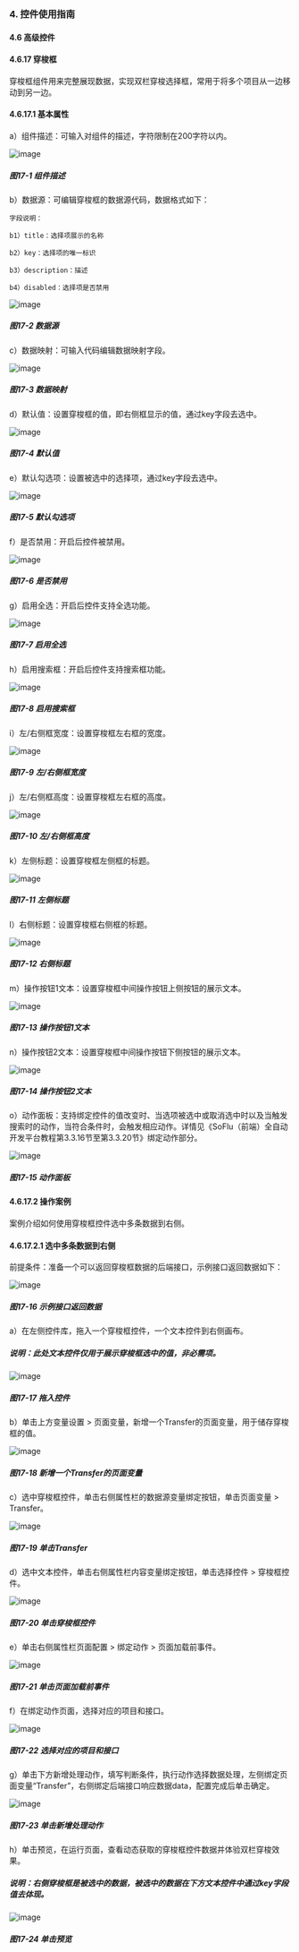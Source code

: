 ### 4. 控件使用指南

#### 4.6 高级控件

#### 4.6.17 穿梭框

穿梭框组件用来完整展现数据，实现双栏穿梭选择框，常用于将多个项目从一边移动到另一边。

#### 4.6.17.1 基本属性

a）组件描述：可输入对组件的描述，字符限制在200字符以内。

![image](https://user-images.githubusercontent.com/79617492/228180895-d29fbded-80d3-4347-81d5-88e5fc52ab0a.png)

##### 图17-1 组件描述

b）数据源：可编辑穿梭框的数据源代码，数据格式如下：

```
字段说明：

b1）title：选择项展示的名称

b2）key：选择项的唯一标识

b3）description：描述

b4）disabled：选择项是否禁用
```

![image](https://user-images.githubusercontent.com/79617492/228180935-4d46823c-1911-45d6-ae6b-c88a556d0471.png)

##### 图17-2 数据源

c）数据映射：可输入代码编辑数据映射字段。

![image](https://user-images.githubusercontent.com/79617492/228180997-ee6af5ca-d3c3-49c0-90ae-2d6e0a2bb1da.png)

##### 图17-3 数据映射

d）默认值：设置穿梭框的值，即右侧框显示的值，通过key字段去选中。

![image](https://user-images.githubusercontent.com/79617492/228181052-6c95c078-78b9-4818-92b6-b3fb5a5010cb.png)

##### 图17-4 默认值

e）默认勾选项：设置被选中的选择项，通过key字段去选中。

![image](https://user-images.githubusercontent.com/79617492/228181103-69a4eb07-0fdd-41f5-89d3-894aefaa77fe.png)

##### 图17-5 默认勾选项

f）是否禁用：开启后控件被禁用。

![image](https://user-images.githubusercontent.com/79617492/228181185-1a47d2d4-8a94-48f6-b24c-5c8d3801d800.png)

##### 图17-6 是否禁用

g）启用全选：开启后控件支持全选功能。

![image](https://user-images.githubusercontent.com/79617492/228181230-fff13edb-fa87-4e30-8d6d-e210b2e7c390.png)

##### 图17-7 启用全选

h）启用搜索框：开启后控件支持搜索框功能。

![image](https://user-images.githubusercontent.com/79617492/228181302-f79ee475-d85e-4d97-b0a8-c6b7056ac642.png)

##### 图17-8 启用搜索框

i）左/右侧框宽度：设置穿梭框左右框的宽度。

![image](https://user-images.githubusercontent.com/79617492/228181381-ecc2c684-4eaa-4874-b6a5-275e17f95507.png)

##### 图17-9 左/右侧框宽度

j）左/右侧框高度：设置穿梭框左右框的高度。

![image](https://user-images.githubusercontent.com/79617492/228181446-c51afc84-10b5-41ec-b852-6a298e34be13.png)

##### 图17-10 左/右侧框高度

k）左侧标题：设置穿梭框左侧框的标题。

![image](https://user-images.githubusercontent.com/79617492/228183576-39777ea0-92f4-40d7-9bfa-08f2bbeca12e.png)

##### 图17-11 左侧标题

l）右侧标题：设置穿梭框右侧框的标题。

![image](https://user-images.githubusercontent.com/79617492/228183597-b7524fce-c9bc-4947-bb64-98e9c7215698.png)

##### 图17-12 右侧标题

m）操作按钮1文本：设置穿梭框中间操作按钮上侧按钮的展示文本。

![image](https://user-images.githubusercontent.com/79617492/228183627-0ea52fc2-51d4-45de-9252-3ef0927ed1be.png)

##### 图17-13 操作按钮1文本

n）操作按钮2文本：设置穿梭框中间操作按钮下侧按钮的展示文本。

![image](https://user-images.githubusercontent.com/79617492/228183652-c0806133-1017-47f7-ab29-1278a543b01f.png)

##### 图17-14 操作按钮2文本

o）动作面板：支持绑定控件的值改变时、当选项被选中或取消选中时以及当触发搜索时的动作，当符合条件时，会触发相应动作。详情见《SoFlu（前端）全自动开发平台教程第3.3.16节至第3.3.20节》绑定动作部分。

![image](https://user-images.githubusercontent.com/79617492/228183685-ab9f2268-fc6e-489f-bbff-4967cfc4f14f.png)

##### 图17-15 动作面板

#### 4.6.17.2 操作案例

案例介绍如何使用穿梭框控件选中多条数据到右侧。

#### 4.6.17.2.1 选中多条数据到右侧

前提条件：准备一个可以返回穿梭框数据的后端接口，示例接口返回数据如下：

![image](https://user-images.githubusercontent.com/79617492/228183717-d9ec0180-aa04-4888-b6f6-8d78a073e98f.png)

##### 图17-16 示例接口返回数据

a）在左侧控件库，拖入一个穿梭框控件，一个文本控件到右侧画布。

##### 说明：此处文本控件仅用于展示穿梭框选中的值，非必需项。

![image](https://user-images.githubusercontent.com/79617492/228183756-75785079-e985-4672-ad37-3ef2977e341e.png)

##### 图17-17 拖入控件

b）单击上方变量设置 > 页面变量，新增一个Transfer的页面变量，用于储存穿梭框的值。

![image](https://user-images.githubusercontent.com/79617492/228183799-c0eea357-6135-4b9a-b43a-322e9369f6e6.png)

##### 图17-18 新增一个Transfer的页面变量

c）选中穿梭框控件，单击右侧属性栏的数据源变量绑定按钮，单击页面变量 > Transfer。

![image](https://user-images.githubusercontent.com/79617492/228183825-09212b72-45d8-428d-b6d4-c4dc81ceba77.png)

##### 图17-19 单击Transfer

d）选中文本控件，单击右侧属性栏内容变量绑定按钮，单击选择控件 > 穿梭框控件。

![image](https://user-images.githubusercontent.com/79617492/228183860-0db2eeed-8e6e-4b79-9c93-7e403b22a9cb.png)

##### 图17-20 单击穿梭框控件

e）单击右侧属性栏页面配置 > 绑定动作 > 页面加载前事件。

![image](https://user-images.githubusercontent.com/79617492/228183882-05a85307-b12f-4619-893b-b9770f8ce7ec.png)

##### 图17-21 单击页面加载前事件

f）在绑定动作页面，选择对应的项目和接口。

![image](https://user-images.githubusercontent.com/79617492/228183904-c64ff3c7-90fd-43dd-bb61-05c7958dea51.png)

##### 图17-22 选择对应的项目和接口

g）单击下方新增处理动作，填写判断条件，执行动作选择数据处理，左侧绑定页面变量“Transfer”，右侧绑定后端接口响应数据data，配置完成后单击确定。

![image](https://user-images.githubusercontent.com/79617492/228183927-19d0bfa8-d182-4c85-be62-97ad8df4a5c8.png)

##### 图17-23 单击新增处理动作

h）单击预览，在运行页面，查看动态获取的穿梭框控件数据并体验双栏穿梭效果。

##### 说明：右侧穿梭框是被选中的数据，被选中的数据在下方文本控件中通过key字段值去体现。

![image](https://user-images.githubusercontent.com/79617492/228183959-c3768263-98da-4350-a15a-228c514cf4fb.png)

##### 图17-24 单击预览
